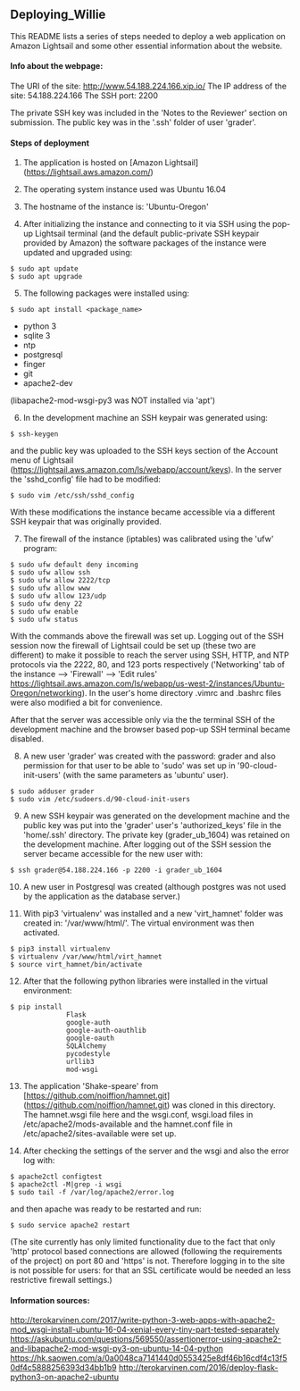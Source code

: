## Deploying_Willie

This README lists a series of steps needed to deploy a web application on Amazon Lightsail and 
some other essential information about the website.


#### Info about the webpage:

  The URI of the site:           http://www.54.188.224.166.xip.io/
  The IP address of the site:    54.188.224.166
  The SSH port:                  2200
  
The private SSH key was included in the 'Notes to the Reviewer' section on submission.
The public key was in the '.ssh' folder of user 'grader'.


#### Steps of deployment

1) The application is hosted on [Amazon Lightsail] (https://lightsail.aws.amazon.com/)
2) The operating system instance used was Ubuntu 16.04
3) The hostname of the instance is: 'Ubuntu-Oregon'

4) After initializing the instance and connecting to it via SSH using the pop-up Lightsail
   terminal (and the default public-private SSH keypair provided by Amazon) the software packages
   of the instance were updated and upgraded using:
```
$ sudo apt update
$ sudo apt upgrade
```


5) The following packages were installed using:
```
$ sudo apt install <package_name>
```
   - python 3
   - sqlite 3
   - ntp
   - postgresql
   - finger
   - git
   - apache2-dev

(libapache2-mod-wsgi-py3 was NOT installed via 'apt')

6) In the development machine an SSH keypair was generated using:
```
$ ssh-keygen
``` 
  and the public key was uploaded to the SSH keys section of the Account menu of Lightsail 
  (https://lightsail.aws.amazon.com/ls/webapp/account/keys). 
  In the server the 'sshd_config' file had to be modified:

```
$ sudo vim /etc/ssh/sshd_config 
```
  With these modifications the instance became accessible via a different SSH keypair that was 
  originally provided.


7) The firewall of the instance (iptables) was calibrated using the 'ufw' program:
```
$ sudo ufw default deny incoming
$ sudo ufw allow ssh  
$ sudo ufw allow 2222/tcp  
$ sudo ufw allow www
$ sudo ufw allow 123/udp
$ sudo ufw deny 22
$ sudo ufw enable  
$ sudo ufw status 
```
  With the commands above the firewall was set up. Logging out of the SSH session now the firewall
  of Lightsail could be set up (these two are different) to make it possible to reach the server 
  using SSH, HTTP, and NTP  protocols via the 2222, 80, and 123 ports respectively 
  ('Networking' tab of the instance --> 'Firewall' --> 'Edit rules' 
   https://lightsail.aws.amazon.com/ls/webapp/us-west-2/instances/Ubuntu-Oregon/networking).
  In the user's home directory .vimrc and .bashrc files were also modified a bit for convenience.
  
  After that the server was accessible only via the the terminal SSH of the development machine
  and the browser based pop-up SSH terminal became disabled.


8) A new user 'grader' was created with the password: grader and also permission for that user to
   be able to 'sudo' was set up in '90-cloud-init-users' (with the same parameters as 'ubuntu' user).
```
$ sudo adduser grader
$ sudo vim /etc/sudoers.d/90-cloud-init-users
``` 


9) A new SSH keypair was generated on the development machine and the public key was put into the
   'grader' user's 'authorized_keys' file in the 'home/.ssh' directory. 
   The private key (grader_ub_1604) was retained on the development machine. 
   After logging out of the SSH session the server became accessible for the new user with:
```
$ ssh grader@54.188.224.166 -p 2200 -i grader_ub_1604 
```


10) A new user in Postgresql was created (although postgres was not used by the application as the
    database server.)


11) With pip3 'virtualenv' was installed and a new 'virt_hamnet' folder was created in:
    '/var/www/html/'. The virtual environment was then activated. 

```
$ pip3 install virtualenv
$ virtualenv /var/www/html/virt_hamnet
$ source virt_hamnet/bin/activate
``` 

12) After that the following python libraries were installed in the virtual environment:

```
$ pip install
              Flask
              google-auth
              google-auth-oauthlib
              google-oauth
              SQLAlchemy
              pycodestyle
              urllib3
              mod-wsgi
```

13) The application 'Shake-speare' from [https://github.com/noiffion/hamnet.git] (https://github.com/noiffion/hamnet.git)
    was cloned in this directory. The hamnet.wsgi file here and the wsgi.conf, wsgi.load 
    files in /etc/apache2/mods-available and the hamnet.conf file in /etc/apache2/sites-available
    were set up.

14) After checking the settings of the server and the wsgi and also the error log with:
```
$ apache2ctl configtest
$ apache2ctl -M|grep -i wsgi
$ sudo tail -f /var/log/apache2/error.log
```

  and then apache was ready to be restarted and run:
```
$ sudo service apache2 restart
```

(The site currently has only limited functionality due to the fact that only 'http' protocol based
 connections are allowed (following the requirements of the project) on port 80 and 'https' is not. 
 Therefore logging in to the site is not possible for users: for that an SSL certificate would be 
 needed an less restrictive firewall settings.)

#### Information sources:
http://terokarvinen.com/2017/write-python-3-web-apps-with-apache2-mod_wsgi-install-ubuntu-16-04-xenial-every-tiny-part-tested-separately
https://askubuntu.com/questions/569550/assertionerror-using-apache2-and-libapache2-mod-wsgi-py3-on-ubuntu-14-04-python
https://hk.saowen.com/a/0a0048ca7141440d0553425e8df46b16cdf4c13f50df4c5888256393d34bb1b9
http://terokarvinen.com/2016/deploy-flask-python3-on-apache2-ubuntu
